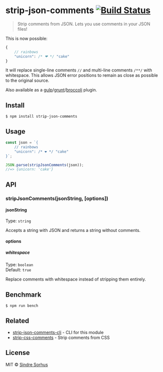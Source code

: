 # strip-json-comments [![Build Status](https://travis-ci.org/sindresorhus/strip-json-comments.svg?branch=master)](https://travis-ci.org/sindresorhus/strip-json-comments)

> Strip comments from JSON. Lets you use comments in your JSON files!

This is now possible:

```js
{
	// rainbows
	"unicorn": /* ❤ */ "cake"
}
```

It will replace single-line comments `//` and multi-line comments `/**/` with whitespace. This allows JSON error positions to remain as close as possible to the original source.

Also available as a [gulp](https://github.com/sindresorhus/gulp-strip-json-comments)/[grunt](https://github.com/sindresorhus/grunt-strip-json-comments)/[broccoli](https://github.com/sindresorhus/broccoli-strip-json-comments) plugin.


## Install

```
$ npm install strip-json-comments
```


## Usage

```js
const json = `{
	// rainbows
	"unicorn": /* ❤ */ "cake"
}`;

JSON.parse(stripJsonComments(json));
//=> {unicorn: 'cake'}
```


## API

### stripJsonComments(jsonString, [options])

#### jsonString

Type: `string`

Accepts a string with JSON and returns a string without comments.

#### options

##### whitespace

Type: `boolean`<br>
Default: `true`

Replace comments with whitespace instead of stripping them entirely.


## Benchmark

```
$ npm run bench
```


## Related

- [strip-json-comments-cli](https://github.com/sindresorhus/strip-json-comments-cli) - CLI for this module
- [strip-css-comments](https://github.com/sindresorhus/strip-css-comments) - Strip comments from CSS


## License

MIT © [Sindre Sorhus](https://sindresorhus.com)
